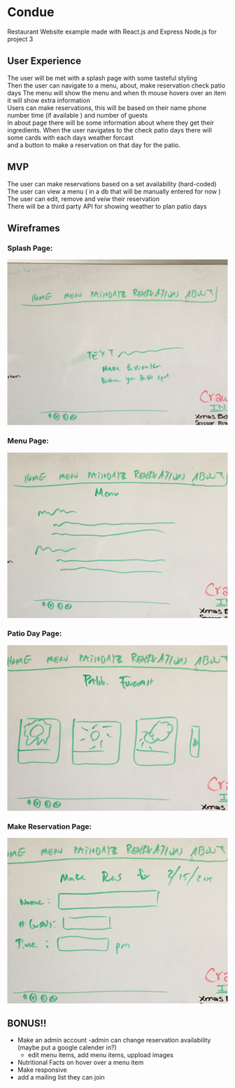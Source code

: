 # Condue
Restaurant Website example made with React.js and Express Node.js for project 3

## User Experience

The user will be met with a splash page with some tasteful styling  
Then the user can navigate to a menu, about, make reservation check patio days
The menu will show the menu and when th mouse hovers over an item it will show extra information  
Users can make reservations, this will be based on their name phone number time (if available ) and number of guests  
In about page there will be some information about where they get their ingredients.
When the user navigates to the check patio days there will some cards with each days weather forcast  
and a button to make a reservation on that day for the patio.  

## MVP

The user can make reservations based on a set availability (hard-coded)  
The user can view a menu ( in a db that will be manually entered for now )  
The user can edit, remove and veiw their reservation  
There will be a third party API for showing weather to plan patio days

## Wireframes

### Splash Page:

![Splash Page Wireframe](/images/wireframes/IMG-1031.JPG)

### Menu Page:

![Menu Page Wirefram](/images/wireframes/IMG-1032.JPG)

### Patio Day Page:

![Patio Day Page Wireframe](/images/wireframes/IMG-1033.JPG)

### Make Reservation Page:

![Reservaton Page Wireframe](/images/wireframes/IMG-1034.JPG)

## BONUS!!

- Make an admin account
    -admin can change reservation availability (maybe put a google calender in?)
    - edit menu items, add menu items, uppload images
- Nutritional Facts on hover over a menu item
- Make responsive
- add a mailing list they can join

